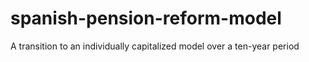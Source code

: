 # spanish-pension-reform-model
A transition to an individually capitalized model over a ten-year period
